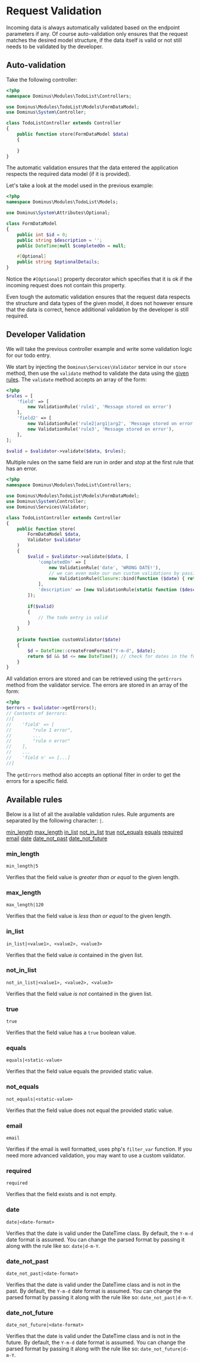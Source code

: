 # Request Validation
Incoming data is always automatically validated based on the endpoint parameters if any. 
Of course auto-validation only ensures that the request matches the desired model structure, if the data itself is valid or not still needs to be validated by the developer.


## Auto-validation
Take the following controller:

``` php
<?php
namespace Dominus\Modules\TodoList\Controllers;

use Dominus\Modules\TodoList\Models\FormDataModel;
use Dominus\System\Controller;

class TodoListController extends Controller
{
    public function store(FormDataModel $data)
    {
        
    }
}
```

The automatic validation ensures that the data entered the application respects the required data model (if it is provided).

Let's take a look at the model used in the previous example:
``` php
<?php
namespace Dominus\Modules\TodoList\Models;

use Dominus\System\Attributes\Optional;

class FormDataModel
{
    public int $id = 0;
    public string $description = '';
    public DateTime|null $completedOn = null;

    #[Optional]
    public string $optionalDetails;
}
```

Notice the `#[Optional]` property decorator which specifies that it is ok if the incoming request does not contain this property.

Even tough the automatic validation ensures that the request data respects the structure and data types of the given model, it does not however ensure that the data is correct, hence additional validation by the developer is still required.

## Developer Validation

We will take the previous controller example and write some validation logic for our todo entry.

We start by injecting the `Dominus\Services\Validator` service in our `store` method, then use the `validate` method to validate the data using the [given rules](#available-rules).
The `validate` method accepts an array of the form:
``` php
<?php
$rules = [
    'field' => [
        new ValidationRule('rule1', 'Message stored on error')
    ],
    'field2' => [
        new ValidationRule('rule2|arg1|arg2', 'Message stored on error'),
        new ValidationRule('rule3', 'Message stored on error'),
    ],
];

$valid = $validator->validate($data, $rules);
```
Multiple rules on the same field are run in order and *stop* at the first rule that has an error.

``` php
<?php
namespace Dominus\Modules\TodoList\Controllers;

use Dominus\Modules\TodoList\Models\FormDataModel;
use Dominus\System\Controller;
use Dominus\Services\Validator;

class TodoListController extends Controller
{
    public function store(
        FormDataModel $data,
        Validator $validator
    )
    {
        $valid = $validator->validate($data, [
            'completedOn' => [
                new ValidationRule('date', 'WRONG DATE!'),
                // we can even make our own custom validations by passing an anonymous function 
                new ValidationRule(Closure::bind(function ($date) { return $this->customValidator($date); }, $this) , 'CUSTOM VALIDATOR FAIL')
            ],
            'description' => [new ValidationRule(static function ($description) { return strlen($description) < 100; }, 'Description too large!')]
        ]);
        
        if($valid)
        {
            // The todo entry is valid
        }
    }
    
    private function customValidator($date)
    {
        $d = DateTime::createFromFormat("Y-m-d", $date);
        return $d && $d <= new DateTime(); // check for dates in the future
    }
}
```

All validation errors are stored and can be retrieved using the `getErrors` method from the validator service.
The errors are stored in an array of the form:
``` php
<?php
$errors = $validator->getErrors();
// Contents of $errors:
//[
//    'field' => [
//        "rule 1 error",
//        ...
//        "rule n error"
//    ],
//    ...
//    'field n' => [...]
//]
```

The `getErrors` method also accepts an optional filter in order to get the errors for a specific field.

## <a name="available-rules"></a>Available rules

Below is a list of all the available validation rules.
Rule arguments are separated by the following character: `|`.

[min_length](#min_length)
[max_length](#max_length)
[in_list](#in_list)
[not_in_list](#not_in_list)
[true](#true)
[not_equals](#not_equals)
[equals](#equals)
[required](#required)
[email](#email)
[date](#date)
[date_not_past](#date_not_past)
[date_not_future](#date_not_future)

### <a name="min_length"></a>min_length
`min_length|5`

Verifies that the field value is *greater than or equal* to the given length.

### <a name="max_length"></a>max_length
`max_length|120`

Verifies that the field value is *less than or equal* to the given length.

### <a name="in_list"></a>in_list
`in_list|<value1>, <value2>, <value3>`

Verifies that the field value *is* contained in the given list.

### <a name="not_in_list"></a>not_in_list
`not_in_list|<value1>, <value2>, <value3>`

Verifies that the field value *is not* contained in the given list.

### <a name="true"></a>true
`true`

Verifies that the field value has a `true` boolean value.

### <a name="equals"></a>equals
`equals|<static-value>`

Verifies that the field value equals the provided static value.

### <a name="not_equals"></a>not_equals
`not_equals|<static-value>`

Verifies that the field value does not equal the provided static value.

### <a name="email"></a>email
`email`

Verifies if the email is well formatted, uses php's `filter_var` function. 
If you need more advanced validation, you may want to use a custom validator.

### <a name="required"></a>required
`required`

Verifies that the field exists and is not empty.

### <a name="date"></a>date
`date|<date-format>`

Verifies that the date is valid under the DateTime class. 
By default, the `Y-m-d` date format is assumed. 
You can change the parsed format by passing it along with the rule like so: `date|d-m-Y`.

### <a name="date_not_past"></a>date_not_past
`date_not_past|<date-format>`

Verifies that the date is valid under the DateTime class and is not in the past. 
By default, the `Y-m-d` date format is assumed. 
You can change the parsed format by passing it along with the rule like so: `date_not_past|d-m-Y`.

### <a name="date_not_future"></a>date_not_future
`date_not_future|<date-format>`

Verifies that the date is valid under the DateTime class and is not in the future. 
By default, the `Y-m-d` date format is assumed. 
You can change the parsed format by passing it along with the rule like so: `date_not_future|d-m-Y`.